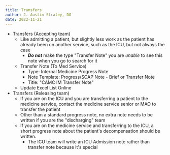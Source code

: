 ```yaml
---
title: Transfers
author: J. Austin Straley, DO
date: 2022-11-21
---
```


- Transfers (Accepting team)
    - Like admitting a patient, but slightly less work as the patient has already been on another service, such as the ICU, but not always the case
        - __*Do not*__ make the type "Transfer Note" you are *unable* to see this note when you go to search for it
    - Transfer Note (To Med Service)
        - Type: Internal Medicine Progress Note
        - Note Template: Progress/SOAP Note - Brief or Transfer Note
        - Title: "CAMC IM Transfer Note"
    - Update Excel List Online
- Transfers (Releasing team)
    - If you are on the ICU and you are transferring a patient to the medicine service, contact the medicine service senior or MAO to transfer the patient
    - Other than a standard progress note, no extra note needs to be written if you are the "discharging" team
    - If you are on the medicine service and transferring to the ICU, a short progress note about the patient's decompensation should be written.
        - The ICU team will write an ICU Admission note rather than transfer note because it's special
